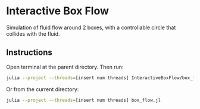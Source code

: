 # Interactive Box Flow

Simulation of fluid flow around 2 boxes, with a controllable circle
that collides with the fluid.

## Instructions

Open terminal at the parent directory. Then run:
```bash
julia --project --threads=[insert num threads] InteractiveBoxFlow/box_flow.jl
```
Or from the current directory:
```bash
julia --project --threads=[insert num threads] box_flow.jl
```